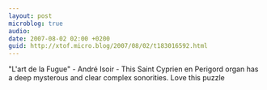 ```yaml
---
layout: post
microblog: true
audio: 
date: 2007-08-02 02:00 +0200
guid: http://xtof.micro.blog/2007/08/02/t183016592.html
---
```

"L'art de la Fugue" - André Isoir - This Saint Cyprien en Perigord organ has a deep mysterous and clear complex sonorities. Love this puzzle
